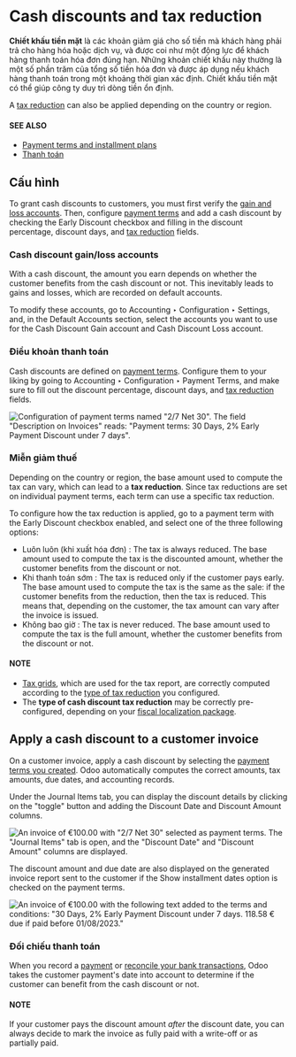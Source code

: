 # Cash discounts and tax reduction

**Chiết khấu tiền mặt** là các khoản giảm giá cho số tiền mà khách hàng phải trả cho hàng hóa hoặc dịch vụ, và được coi như một động lực để khách hàng thanh toán hóa đơn đúng hạn. Những khoản chiết khấu này thường là một số phần trăm của tổng số tiền hóa đơn và được áp dụng nếu khách hàng thanh toán trong một khoảng thời gian xác định. Chiết khấu tiền mặt có thể giúp công ty duy trì dòng tiền ổn định.

A [tax reduction](#cash-discounts-tax-reductions) can also be applied depending on the country
or region.

#### SEE ALSO
- [Payment terms and installment plans](payment_terms.md)
- [Thanh toán](../payments.md)

<a id="cash-discounts-configuration"></a>

## Cấu hình

To grant cash discounts to customers, you must first verify the [gain and loss accounts](#cash-discounts-gain-loss-accounts). Then, configure [payment terms](#cash-discounts-payment-terms) and add a cash discount by checking the Early Discount
checkbox and filling in the discount percentage, discount days, and [tax
reduction](#cash-discounts-tax-reductions) fields.

<a id="cash-discounts-gain-loss-accounts"></a>

### Cash discount gain/loss accounts

With a cash discount, the amount you earn depends on whether the customer benefits from the cash
discount or not. This inevitably leads to gains and losses, which are recorded on default accounts.

To modify these accounts, go to Accounting ‣ Configuration ‣ Settings, and, in
the Default Accounts section, select the accounts you want to use for the
Cash Discount Gain account and Cash Discount Loss account.

<a id="cash-discounts-payment-terms"></a>

### Điều khoản thanh toán

Cash discounts are defined on [payment terms](payment_terms.md). Configure them to your liking by
going to Accounting ‣ Configuration ‣ Payment Terms, and make sure to fill out
the discount percentage, discount days, and [tax reduction](#cash-discounts-tax-reductions)
fields.

![Configuration of payment terms named "2/7 Net 30". The field "Description on Invoices"
reads: "Payment terms: 30 Days, 2% Early Payment Discount under 7 days".](../../../../_images/payment-terms.png)

<a id="cash-discounts-tax-reductions"></a>

### Miễn giảm thuế

Depending on the country or region, the base amount used to compute the tax can vary, which can lead
to a **tax reduction**. Since tax reductions are set on individual payment terms, each term can use
a specific tax reduction.

To configure how the tax reduction is applied, go to a payment term with the Early
Discount checkbox enabled, and select one of the three following options:

- Luôn luôn (khi xuất hóa đơn)
  : The tax is always reduced. The base amount used to compute the tax is the discounted amount,
    whether the customer benefits from the discount or not.
- Khi thanh toán sớm
  : The tax is reduced only if the customer pays early. The base amount used to compute the tax is the
    same as the sale: if the customer benefits from the reduction, then the tax is reduced. This means
    that, depending on the customer, the tax amount can vary after the invoice is issued.
- Không bao giờ
  : The tax is never reduced. The base amount used to compute the tax is the full amount, whether the
    customer benefits from the discount or not.

#### NOTE
- [Tax grids](../reporting/tax_returns.md#tax-returns-tax-grids), which are used for the tax report, are correctly
  computed according to the [type of tax reduction](#cash-discounts-tax-reductions) you
  configured.
- The **type of cash discount tax reduction** may be correctly pre-configured, depending on your
  [fiscal localization package](../../fiscal_localizations.md#fiscal-localizations-packages).

<a id="cash-discounts-customer-invoice"></a>

## Apply a cash discount to a customer invoice

On a customer invoice, apply a cash discount by selecting the [payment terms you created](#cash-discounts-payment-terms). Odoo automatically computes the correct amounts, tax amounts, due
dates, and accounting records.

Under the Journal Items tab, you can display the discount details by clicking on the
"toggle" button and adding the Discount Date and Discount Amount columns.

![An invoice of €100.00 with "2/7 Net 30" selected as payment terms. The "Journal Items" tab
is open, and the "Discount Date" and "Discount Amount" columns are displayed.](../../../../_images/invoice-journal-entry.png)

The discount amount and due date are also displayed on the generated invoice report sent to the
customer if the Show installment dates option is checked on the payment terms.

![An invoice of €100.00 with the following text added to the terms and conditions: "30
Days, 2% Early Payment Discount under 7 days. 118.58 € due if paid before 01/08/2023."](../../../../_images/invoice-print.png)

### Đối chiếu thanh toán

When you record a [payment](../payments.md) or [reconcile your bank transactions](../bank/reconciliation.md), Odoo takes the customer payment's date into account to determine if the
customer can benefit from the cash discount or not.

#### NOTE
If your customer pays the discount amount *after* the discount date, you can always decide to
mark the invoice as fully paid with a write-off or as partially paid.
